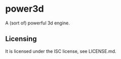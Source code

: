# power3d
A (sort of) powerful 3d engine.

## Licensing
It is licensed under the ISC license, see LICENSE.md.